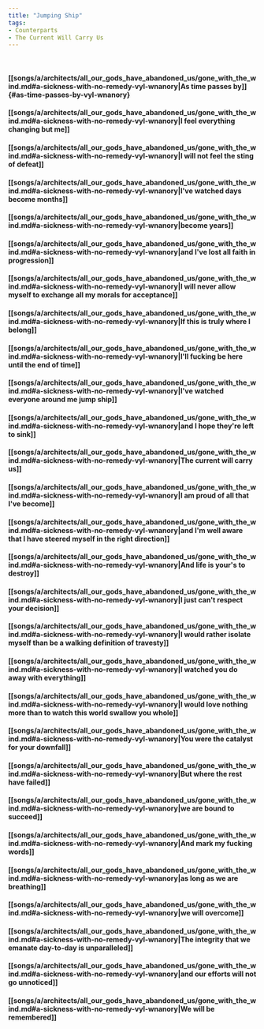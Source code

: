 ```yaml
---
title: "Jumping Ship"
tags:
- Counterparts
- The Current Will Carry Us
---
```

&nbsp;
#### [[songs/a/architects/all_our_gods_have_abandoned_us/gone_with_the_wind.md#a-sickness-with-no-remedy-vyl-wnanory|As time passes by]] {#as-time-passes-by-vyl-wnanory}
#### [[songs/a/architects/all_our_gods_have_abandoned_us/gone_with_the_wind.md#a-sickness-with-no-remedy-vyl-wnanory|I feel everything changing but me]]
#### [[songs/a/architects/all_our_gods_have_abandoned_us/gone_with_the_wind.md#a-sickness-with-no-remedy-vyl-wnanory|I will not feel the sting of defeat]]
#### [[songs/a/architects/all_our_gods_have_abandoned_us/gone_with_the_wind.md#a-sickness-with-no-remedy-vyl-wnanory|I've watched days become months]]
#### [[songs/a/architects/all_our_gods_have_abandoned_us/gone_with_the_wind.md#a-sickness-with-no-remedy-vyl-wnanory|become years]]
#### [[songs/a/architects/all_our_gods_have_abandoned_us/gone_with_the_wind.md#a-sickness-with-no-remedy-vyl-wnanory|and I've lost all faith in progression]]
#### [[songs/a/architects/all_our_gods_have_abandoned_us/gone_with_the_wind.md#a-sickness-with-no-remedy-vyl-wnanory|I will never allow myself to exchange all my morals for acceptance]]
#### [[songs/a/architects/all_our_gods_have_abandoned_us/gone_with_the_wind.md#a-sickness-with-no-remedy-vyl-wnanory|If this is truly where I belong]]
#### [[songs/a/architects/all_our_gods_have_abandoned_us/gone_with_the_wind.md#a-sickness-with-no-remedy-vyl-wnanory|I'll fucking be here until the end of time]]
#### [[songs/a/architects/all_our_gods_have_abandoned_us/gone_with_the_wind.md#a-sickness-with-no-remedy-vyl-wnanory|I've watched everyone around me jump ship]]
#### [[songs/a/architects/all_our_gods_have_abandoned_us/gone_with_the_wind.md#a-sickness-with-no-remedy-vyl-wnanory|and I hope they're left to sink]]
#### [[songs/a/architects/all_our_gods_have_abandoned_us/gone_with_the_wind.md#a-sickness-with-no-remedy-vyl-wnanory|The current will carry us]]
#### [[songs/a/architects/all_our_gods_have_abandoned_us/gone_with_the_wind.md#a-sickness-with-no-remedy-vyl-wnanory|I am proud of all that I've become]]
#### [[songs/a/architects/all_our_gods_have_abandoned_us/gone_with_the_wind.md#a-sickness-with-no-remedy-vyl-wnanory|and I'm well aware that I have steered myself in the right direction]]
#### [[songs/a/architects/all_our_gods_have_abandoned_us/gone_with_the_wind.md#a-sickness-with-no-remedy-vyl-wnanory|And life is your's to destroy]]
#### [[songs/a/architects/all_our_gods_have_abandoned_us/gone_with_the_wind.md#a-sickness-with-no-remedy-vyl-wnanory|I just can't respect your decision]]
#### [[songs/a/architects/all_our_gods_have_abandoned_us/gone_with_the_wind.md#a-sickness-with-no-remedy-vyl-wnanory|I would rather isolate myself than be a walking definition of travesty]]
#### [[songs/a/architects/all_our_gods_have_abandoned_us/gone_with_the_wind.md#a-sickness-with-no-remedy-vyl-wnanory|I watched you do away with everything]]
#### [[songs/a/architects/all_our_gods_have_abandoned_us/gone_with_the_wind.md#a-sickness-with-no-remedy-vyl-wnanory|I would love nothing more than to watch this world swallow you whole]]
#### [[songs/a/architects/all_our_gods_have_abandoned_us/gone_with_the_wind.md#a-sickness-with-no-remedy-vyl-wnanory|You were the catalyst for your downfall]]
#### [[songs/a/architects/all_our_gods_have_abandoned_us/gone_with_the_wind.md#a-sickness-with-no-remedy-vyl-wnanory|But where the rest have failed]]
#### [[songs/a/architects/all_our_gods_have_abandoned_us/gone_with_the_wind.md#a-sickness-with-no-remedy-vyl-wnanory|we are bound to succeed]]
#### [[songs/a/architects/all_our_gods_have_abandoned_us/gone_with_the_wind.md#a-sickness-with-no-remedy-vyl-wnanory|And mark my fucking words]]
#### [[songs/a/architects/all_our_gods_have_abandoned_us/gone_with_the_wind.md#a-sickness-with-no-remedy-vyl-wnanory|as long as we are breathing]]
#### [[songs/a/architects/all_our_gods_have_abandoned_us/gone_with_the_wind.md#a-sickness-with-no-remedy-vyl-wnanory|we will overcome]]
#### [[songs/a/architects/all_our_gods_have_abandoned_us/gone_with_the_wind.md#a-sickness-with-no-remedy-vyl-wnanory|The integrity that we emanate day-to-day is unparalleled]]
#### [[songs/a/architects/all_our_gods_have_abandoned_us/gone_with_the_wind.md#a-sickness-with-no-remedy-vyl-wnanory|and our efforts will not go unnoticed]]
#### [[songs/a/architects/all_our_gods_have_abandoned_us/gone_with_the_wind.md#a-sickness-with-no-remedy-vyl-wnanory|We will be remembered]]
